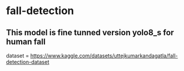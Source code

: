 # fall-detection

## This model is fine tunned version yolo8_s for human fall
dataset = https://www.kaggle.com/datasets/uttejkumarkandagatla/fall-detection-dataset
